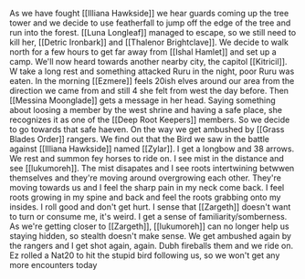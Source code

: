 As we have fought [[Illiana Hawkside]] we hear guards coming up the tree tower and we decide to use featherfall to jump off the edge of the tree and run into the forest.
[[Luna Longleaf]] managed to escape, so we still need to kill her, [[Detric Ironbark]] and [[Thalenor Brightclave]]. We decide to walk north for a few hours to get far away from [[Ishal Hamlet]] and set up a camp. We'll now heard towards another nearby city, the capitol [[Kitricil]].
W take a long rest and something attacked Ruru in the night, poor Ruru was eaten. In the morning [[Ezmere]] feels 20ish elves around our area from the direction we came from and still 4 she felt from west the day before.
Then [[Messina Moonglade]] gets a message in her head. Saying something about loosing a member by the west shrine and having a safe place, she recognizes it as one of the [[Deep Root Keepers]] members. So we decide to go towards that safe haeven.
On the way we get ambushed by [[Grass Blades Order]] rangers. We find out that the Bird we saw in the battle against [[Illiana Hawkside]] named [[Zylar]].
I get a longbow and 38 arrows.
We rest and summon fey horses to ride on. I see mist in the distance and see [[lukumoreh]]. The mist disapates and I see roots intertwining betwwen themselves and they're moving around overgrowing each other. They're moving towards us and I feel the sharp pain in my neck come back. I feel roots growing in my spine and back and feel the roots grabbing onto my insides. I roll good and don't get hurt. I sense that [[Zargeth]] doesn't want to turn or consume me, it's weird. I get a sense of familiarity/somberness. As we're getting closer to [[Zargeth]], [[lukumoreh]] can no longer help us staying hidden, so stealth doesn't make sense.
We get ambushed again by the rangers and I get shot again, again. Dubh fireballs them and we ride on. 
Ez rolled a Nat20 to hit the stupid bird following us, so we won't get any more encounters today